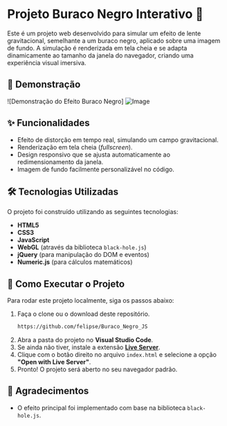 # Projeto Buraco Negro Interativo 🌌

Este é um projeto web desenvolvido para simular um efeito de lente gravitacional, semelhante a um buraco negro, aplicado sobre uma imagem de fundo. A simulação é renderizada em tela cheia e se adapta dinamicamente ao tamanho da janela do navegador, criando uma experiência visual imersiva.

## 📸 Demonstração

![Demonstração do Efeito Buraco Negro]
![Image](https://github.com/user-attachments/assets/eeaa8572-0588-4b27-9e40-19d170ca54b9)


## ✨ Funcionalidades

* Efeito de distorção em tempo real, simulando um campo gravitacional.
* Renderização em tela cheia (*fullscreen*).
* Design responsivo que se ajusta automaticamente ao redimensionamento da janela.
* Imagem de fundo facilmente personalizável no código.

## 🛠️ Tecnologias Utilizadas

O projeto foi construído utilizando as seguintes tecnologias:

* **HTML5**
* **CSS3**
* **JavaScript**
* **WebGL** (através da biblioteca `black-hole.js`)
* **jQuery** (para manipulação do DOM e eventos)
* **Numeric.js** (para cálculos matemáticos)

## 🚀 Como Executar o Projeto

Para rodar este projeto localmente, siga os passos abaixo:

1.  Faça o clone ou o download deste repositório.
    ```bash
    https://github.com/felipse/Buraco_Negro_JS
    ```
2.  Abra a pasta do projeto no **Visual Studio Code**.
3.  Se ainda não tiver, instale a extensão **[Live Server](https://marketplace.visualstudio.com/items?itemName=ritwickdey.LiveServer)**.
4.  Clique com o botão direito no arquivo `index.html` e selecione a opção **"Open with Live Server"**.
5.  Pronto! O projeto será aberto no seu navegador padrão.

## 🤝 Agradecimentos

* O efeito principal foi implementado com base na biblioteca `black-hole.js`.
